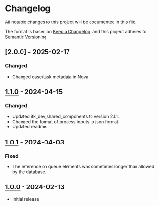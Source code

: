 # Changelog

All notable changes to this project will be documented in this file.

The format is based on [Keep a Changelog](https://keepachangelog.com/en/1.0.0/),
and this project adheres to [Semantic Versioning](https://semver.org/spec/v2.0.0.html).

## [2.0.0] - 2025-02-17

### Changed

- Changed case/task metadata in Nova.

## [1.1.0] - 2024-04-15

### Changed

- Updated itk_dev_shared_components to version 2.1.1.
- Changed the format of process inputs to json format.
- Updated readme.

## [1.0.1] - 2024-04-03

### Fixed

- The reference on queue elements was sometimes longer than allowed by the database.

## [1.0.0] - 2024-02-13

- Initial release

[1.1.0]: https://github.com/itk-dev-rpa/ITK-dev-shared-components/releases/tag/1.1.0
[1.0.1]: https://github.com/itk-dev-rpa/ITK-dev-shared-components/releases/tag/1.0.1
[1.0.0]: https://github.com/itk-dev-rpa/ITK-dev-shared-components/releases/tag/1.0.0
